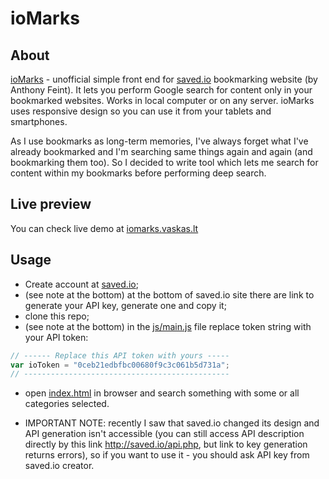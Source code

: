 # ioMarks
## About
[ioMarks](http://iomarks.vaskas.lt) - unofficial simple front end for [saved.io](http://saved.io) bookmarking website (by Anthony Feint). It lets you perform Google search for content only in your bookmarked websites. Works in local computer or on any server. ioMarks uses responsive design so you can use it from your tablets and smartphones.

As I use bookmarks as long-term memories, I've always forget what I've already bookmarked
and I'm searching same things again and again (and bookmarking them too). So I decided to write tool
which lets me search for content within my bookmarks before performing deep search.

## Live preview
You can check live demo at [iomarks.vaskas.lt](http://iomarks.vaskas.lt)

## Usage
- Create account at [saved.io](http://saved.io);
- (see note at the bottom) at the bottom of saved.io site there are link to generate your API key, generate one and copy it;
- clone this repo;
- (see note at the bottom) in the [js/main.js](https://github.com/andrius-v/ioMarks/blob/master/js/main.js) file replace token string with your API token:
```javascript
// ------ Replace this API token with yours -----
var ioToken = "0ceb21edbfbc00680f9c3c061b5d731a";
// ----------------------------------------------
```
- open [index.html](https://github.com/andrius-v/ioMarks/blob/master/index.html) in browser and search something with some or all categories selected.

* IMPORTANT NOTE: recently I saw that saved.io changed its design and API generation isn't accessible (you can still access API description directly by this link http://saved.io/api.php, but link to key generation returns errors), so if you want to use it - you should ask API key from saved.io creator.
